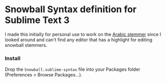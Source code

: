 # Snowball Syntax definition for Sublime Text 3
I made this initially for personal use to work on the [Arabic stemmer](https://github.com/snowballstem/snowball/blob/master/algorithms/arabic/stem_Unicode.sbl) since I looked around and can't find any editor that has a highlight for editing snowball stemmers. 

### Install
Drop the `Snowball.sublime-syntax` file into your Packages folder (Preferences > Browse Packages…).

